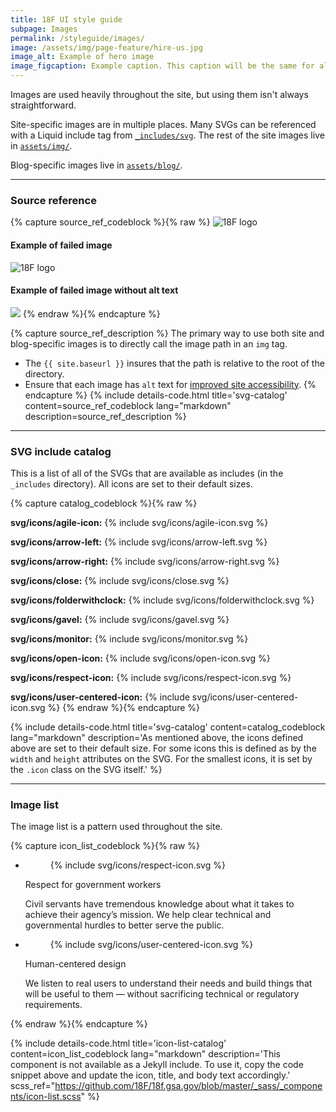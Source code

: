 ```yaml
---
title: 18F UI style guide
subpage: Images
permalink: /styleguide/images/
image: /assets/img/page-feature/hire-us.jpg
image_alt: Example of hero image
image_figcaption: Example caption. This caption will be the same for all pages that have image_figcaption specified in their front matter.
---
```


Images are used heavily throughout the site, but using them isn't always straightforward.

Site-specific images are in multiple places. Many SVGs can be referenced with a Liquid include tag from [`_includes/svg`](https://github.com/18F/18f.gsa.gov/tree/master/_includes/svg/icons). The rest of the site images live in [`assets/img/`](https://github.com/18F/18f.gsa.gov/tree/master/assets/img).

Blog-specific images live in [`assets/blog/`](https://github.com/18F/18f.gsa.gov/tree/master/assets/blog).

---

### Source reference

{% capture source_ref_codeblock %}{% raw %}
<img src="{{ site.baseurl }}/assets/img/logos/18F-Logo-S.png" alt="18F logo" />

#### Example of failed image
<img src="{{ site.baseurl }}/assets/img/logos/18F-Logo-Small.jpg" alt="18F logo" />

#### Example of failed image without alt text
<img src="{{ site.baseurl }}/assets/img/logos/18F-Logo-Small.jpg" />
{% endraw %}{% endcapture %}

{% capture source_ref_description %}
The primary way to use both site and blog-specific images is to directly call the image path in an `img` tag.

* The `{{ site.baseurl }}` insures that the path is relative to the root of the directory.
* Ensure that each image has `alt` text for [improved site accessibility](https://www.w3.org/TR/WCAG20-TECHS/H37.html).
{% endcapture %}
{% include details-code.html
   title='svg-catalog'
   content=source_ref_codeblock
   lang="markdown"
   description=source_ref_description
%}

---

### SVG include catalog

This is a list of all of the SVGs that are available as includes (in the `_includes` directory). All icons are set to their default sizes.

{% capture catalog_codeblock %}{% raw %}

**svg/icons/agile-icon:**
{% include svg/icons/agile-icon.svg %}

**svg/icons/arrow-left:**
{% include svg/icons/arrow-left.svg %}

**svg/icons/arrow-right:**
{% include svg/icons/arrow-right.svg %}

**svg/icons/close:**
{% include svg/icons/close.svg %}

**svg/icons/folderwithclock:**
{% include svg/icons/folderwithclock.svg %}

**svg/icons/gavel:**
{% include svg/icons/gavel.svg %}

**svg/icons/monitor:**
{% include svg/icons/monitor.svg %}

**svg/icons/open-icon:**
{% include svg/icons/open-icon.svg %}

**svg/icons/respect-icon:**
{% include svg/icons/respect-icon.svg %}

**svg/icons/user-centered-icon:**
{% include svg/icons/user-centered-icon.svg %}
{% endraw %}{% endcapture %}


{% include details-code.html
   title='svg-catalog'
   content=catalog_codeblock
   lang="markdown"
   description='As mentioned above, the icons defined above are set to their default size. For some icons this is defined as by the `width` and `height` attributes on the SVG. For the smallest icons, it is set by the `.icon` class on the SVG itself.'
%}

---

### Image list

The image list is a pattern used throughout the site.

{% capture icon_list_codeblock %}{% raw %}
<ul class="icon-list-wrapper">
  <li class="icon-list">
    <figure class="icon-list-image">{% include svg/icons/respect-icon.svg %}</figure>
    <div class="icon-list-text">
      <p class="p-bold">Respect for government workers</p>
      <p>Civil servants have tremendous knowledge about what it takes to achieve their agency’s mission. We help clear technical and governmental hurdles to better serve the public.</p>
    </div>
  </li>
  <li class="icon-list">
    <figure class="icon-list-image">{% include svg/icons/user-centered-icon.svg %}</figure>
    <div class="icon-list-text">
      <p class="p-bold">Human-centered design</p>
      <p>We listen to real users to understand their needs and build things that will be useful to them — without sacrificing technical or regulatory requirements.</p>
    </div>
  </li>
</ul>
{% endraw %}{% endcapture %}

{% include details-code.html
   title='icon-list-catalog'
   content=icon_list_codeblock
   lang="markdown"
   description='This component is not available as a Jekyll include. To use it, copy the code snippet above and update the icon, title, and body text accordingly.'
   scss_ref="https://github.com/18F/18f.gsa.gov/blob/master/_sass/_components/icon-list.scss"
%}
